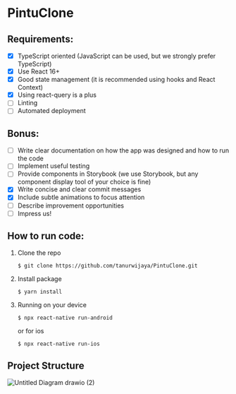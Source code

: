 # PintuClone

## Requirements:
- [x] TypeScript oriented (JavaScript can be used, but we strongly prefer TypeScript)
- [x] Use React 16+
- [x] Good state management (it is recommended using hooks and React Context)
- [x]  Using react-query is a plus
- [ ]  Linting
- [ ]  Automated deployment

## Bonus:
- [ ] Write clear documentation on how the app was designed and how to run the code
- [ ] Implement useful testing
- [ ] Provide components in Storybook (we use Storybook, but any component display tool of your choice is fine)
- [x] Write concise and clear commit messages
- [x] Include subtle animations to focus attention
- [ ] Describe improvement opportunities
- [ ] Impress us!

## How to run code:
1. Clone the repo
    ```
    $ git clone https://github.com/tanurwijaya/PintuClone.git
    ```
2. Install package
    ```
    $ yarn install
    ```
3. Running on your device
    ```
    $ npx react-native run-android
    ```
    or for ios
    ```
    $ npx react-native run-ios
    ```

## Project Structure
![Untitled Diagram drawio (2)](https://user-images.githubusercontent.com/19493713/184803550-787ba4b4-6ce5-4144-9ce4-f4639df75529.png)

